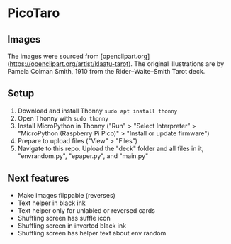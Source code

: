 # PicoTaro

## Images
The images were sourced from [openclipart.org] (https://openclipart.org/artist/klaatu-tarot). The original illustrations are by Pamela Colman Smith, 1910 from the Rider–Waite–Smith Tarot deck. 


## Setup
1) Download and install Thonny `sudo apt install thonny`
2) Open Thonny with `sudo thonny`
3) Install MicroPython in Thonny ("Run" > "Select Interpreter" > "MicroPython (Raspberry Pi Pico)" > "Install or update firmware")
4) Prepare to upload files ("View" > "Files")
5) Navigate to this repo. Upload the "deck" folder and all files in it, "envrandom.py", "epaper.py", and "main.py"


## Next features
 - Make images flippable (reverses)
 - Text helper in black ink
 - Text helper only for unlabled or reversed cards
 - Shuffling screen has suffle icon
 - Shuffling screen in inverted black ink
 - Shuffling screen has helper text about env random
 
